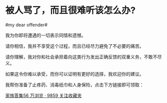 # 被人骂了，而且很难听该怎么办?

\#my dear offender#

我为你即将遭遇的一切表示同情和遗憾。

请你相信，我并不享受这个过程，而且已经尽力避免了不必要的痛苦。

请你理解，我对你和社会承担着向这类行为发出正确反馈的双重义务，不敢不尽义。

如果这令你难以承受，而你可以证明有更好的选择，我欢迎你的建议。

我帮你准备了止疼药、消毒纸巾和人身保险，点击下方链接即可领取：

[家族答集56 万浏览 · 9859 关注收藏夹](https://zhihu.com/collection/378738313)

